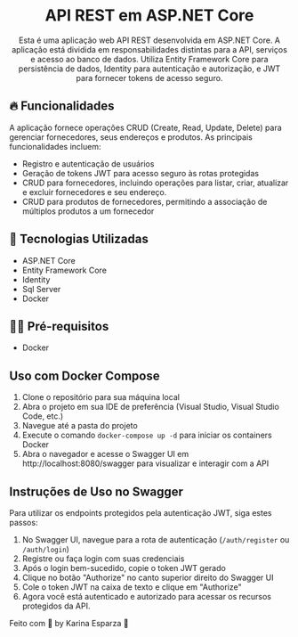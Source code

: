<h1 align="center">
  API REST em ASP.NET Core 
</h1>
<p align="center">
Esta é uma aplicação web API REST desenvolvida em ASP.NET Core.
A aplicação está dividida em responsabilidades distintas para a API, serviços e acesso ao banco de dados. 
Utiliza Entity Framework Core para persistência de dados, Identity para autenticação e autorização, e JWT para fornecer tokens de acesso seguro.
</p>

## 🔥 Funcionalidades 

A aplicação fornece operações CRUD (Create, Read, Update, Delete) para gerenciar fornecedores, seus endereços e produtos. As principais funcionalidades incluem:

- Registro e autenticação de usuários
- Geração de tokens JWT para acesso seguro às rotas protegidas
- CRUD para fornecedores, incluindo operações para listar, criar, atualizar e excluir fornecedores e seu endereço. 
- CRUD para produtos de fornecedores, permitindo a associação de múltiplos produtos a um fornecedor

## 🚀 Tecnologias Utilizadas

- ASP.NET Core
- Entity Framework Core
- Identity
- Sql Server
- Docker 

## ✋🏻 Pré-requisitos
- Docker 
  
## Uso com Docker Compose 

1. Clone o repositório para sua máquina local
2. Abra o projeto em sua IDE de preferência (Visual Studio, Visual Studio Code, etc.)
3. Navegue até a pasta do projeto
4. Execute o comando `docker-compose up -d` para iniciar os containers Docker
5. Abra o navegador e acesse o Swagger UI em http://localhost:8080/swagger para visualizar e interagir com a API

## Instruções de Uso no Swagger

Para utilizar os endpoints protegidos pela autenticação JWT, siga estes passos:

1. No Swagger UI, navegue para a rota de autenticação (`/auth/register` ou `/auth/login`)
2. Registre ou faça login com suas credenciais
3. Após o login bem-sucedido, copie o token JWT gerado
4. Clique no botão "Authorize" no canto superior direito do Swagger UI
5. Cole o token JWT na caixa de texto e clique em "Authorize"
6. Agora você está autenticado e autorizado para acessar os recursos protegidos da API.

Feito com 💖 by Karina Esparza 👋

